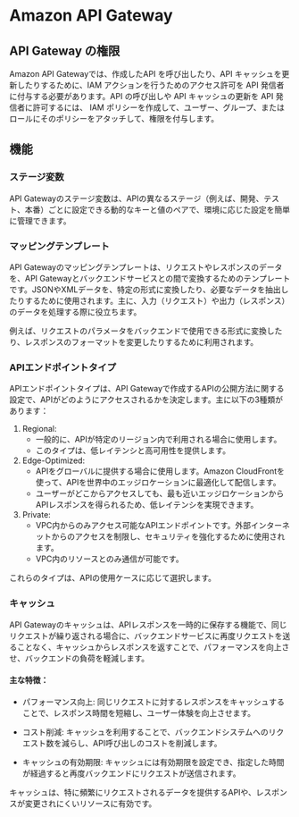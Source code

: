 # Amazon API Gateway

## API Gateway の権限
Amazon API Gatewayでは、作成したAPI を呼び出したり、API キャッシュを更新したりするために、IAM アクションを行うためのアクセス許可を API 発信者に付与する必要があります。API の呼び出しや API キャッシュの更新を API 発信者に許可するには、 IAM ポリシーを作成して、ユーザー、グループ、またはロールにそのポリシーをアタッチして、権限を付与します。

## 機能
### ステージ変数
API Gatewayのステージ変数は、APIの異なるステージ（例えば、開発、テスト、本番）ごとに設定できる動的なキーと値のペアで、環境に応じた設定を簡単に管理できます。

### マッピングテンプレート
API Gatewayのマッピングテンプレートは、リクエストやレスポンスのデータを、API Gatewayとバックエンドサービスとの間で変換するためのテンプレートです。JSONやXMLデータを、特定の形式に変換したり、必要なデータを抽出したりするために使用されます。主に、入力（リクエスト）や出力（レスポンス）のデータを処理する際に役立ちます。

例えば、リクエストのパラメータをバックエンドで使用できる形式に変換したり、レスポンスのフォーマットを変更したりするために利用されます。

### APIエンドポイントタイプ
APIエンドポイントタイプは、API Gatewayで作成するAPIの公開方法に関する設定で、APIがどのようにアクセスされるかを決定します。主に以下の3種類があります：

1. Regional:
    - 一般的に、APIが特定のリージョン内で利用される場合に使用します。
    - このタイプは、低レイテンシと高可用性を提供します。
2. Edge-Optimized:
    - APIをグローバルに提供する場合に使用します。Amazon CloudFrontを使って、APIを世界中のエッジロケーションに最適化して配信します。
    - ユーザーがどこからアクセスしても、最も近いエッジロケーションからAPIレスポンスを得られるため、低レイテンシを実現できます。
3. Private:
    - VPC内からのみアクセス可能なAPIエンドポイントです。外部インターネットからのアクセスを制限し、セキュリティを強化するために使用されます。
    - VPC内のリソースとのみ通信が可能です。

これらのタイプは、APIの使用ケースに応じて選択します。

### キャッシュ
API Gatewayのキャッシュは、APIレスポンスを一時的に保存する機能で、同じリクエストが繰り返される場合に、バックエンドサービスに再度リクエストを送ることなく、キャッシュからレスポンスを返すことで、パフォーマンスを向上させ、バックエンドの負荷を軽減します。

#### 主な特徴：
- パフォーマンス向上: 同じリクエストに対するレスポンスをキャッシュすることで、レスポンス時間を短縮し、ユーザー体験を向上させます。

- コスト削減: キャッシュを利用することで、バックエンドシステムへのリクエスト数を減らし、API呼び出しのコストを削減します。

- キャッシュの有効期限: キャッシュには有効期限を設定でき、指定した時間が経過すると再度バックエンドにリクエストが送信されます。

キャッシュは、特に頻繁にリクエストされるデータを提供するAPIや、レスポンスが変更されにくいリソースに有効です。